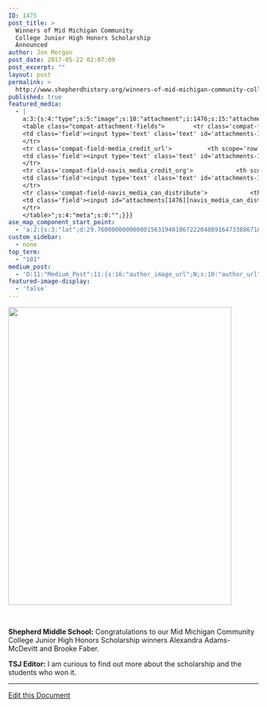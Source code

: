 ```yaml
---
ID: 1475
post_title: >
  Winners of Mid Michigan Community
  College Junior High Honors Scholarship
  Announced
author: Jon Morgan
post_date: 2017-05-22 02:07:09
post_excerpt: ""
layout: post
permalink: >
  http://www.shepherdhistory.org/winners-of-mid-michigan-community-college-junior-high-honors-scholarship-announced/
published: true
featured_media:
  - |
    a:3:{s:4:"type";s:5:"image";s:10:"attachment";i:1476;s:15:"attachment_data";a:33:{s:2:"id";i:1476;s:5:"title";s:5:"image";s:8:"filename";s:12:"image-2.jpeg";s:3:"url";s:70:"http://www.shepherdhistory.org/wp-content/uploads/2017/05/image-2.jpeg";s:4:"link";s:50:"http://www.shepherdhistory.org/?attachment_id=1476";s:3:"alt";s:0:"";s:6:"author";s:1:"1";s:11:"description";s:0:"";s:7:"caption";s:0:"";s:4:"name";s:8:"image-28";s:6:"status";s:7:"inherit";s:10:"uploadedTo";i:1475;s:4:"date";i:1495416246000;s:8:"modified";i:1495416249000;s:9:"menuOrder";i:0;s:4:"mime";s:10:"image/jpeg";s:4:"type";s:5:"image";s:7:"subtype";s:4:"jpeg";s:4:"icon";s:67:"http://www.shepherdhistory.org/wp-includes/images/media/default.png";s:13:"dateFormatted";s:12:"May 22, 2017";s:6:"nonces";a:3:{s:6:"update";s:10:"9853e6ea61";s:6:"delete";s:10:"788821c900";s:4:"edit";s:10:"1a182571c1";}s:8:"editLink";s:70:"http://www.shepherdhistory.org/wp-admin/post.php?post=1476&action=edit";s:4:"meta";b:0;s:10:"authorName";s:10:"Jon Morgan";s:14:"uploadedToLink";s:70:"http://www.shepherdhistory.org/wp-admin/post.php?post=1475&action=edit";s:15:"uploadedToTitle";s:82:"Winners of Mid Michigan Community College Junior High Honors Scholarship Announced";s:15:"filesizeInBytes";i:37486;s:21:"filesizeHumanReadable";s:5:"37 KB";s:6:"height";i:600;s:5:"width";i:450;s:11:"orientation";s:8:"portrait";s:5:"sizes";a:3:{s:9:"thumbnail";a:4:{s:6:"height";i:140;s:5:"width";i:140;s:3:"url";s:78:"http://www.shepherdhistory.org/wp-content/uploads/2017/05/image-2-140x140.jpeg";s:11:"orientation";s:9:"landscape";}s:6:"medium";a:4:{s:6:"height";i:448;s:5:"width";i:336;s:3:"url";s:78:"http://www.shepherdhistory.org/wp-content/uploads/2017/05/image-2-336x448.jpeg";s:11:"orientation";s:8:"portrait";}s:4:"full";a:4:{s:3:"url";s:70:"http://www.shepherdhistory.org/wp-content/uploads/2017/05/image-2.jpeg";s:6:"height";i:600;s:5:"width";i:450;s:11:"orientation";s:8:"portrait";}}s:6:"compat";a:2:{s:4:"item";s:1723:"<input type="hidden" name="attachments[1476][menu_order]" value="0" /><p class="media-types media-types-required-info">Required fields are marked <span class="required">*</span></p>
    <table class="compat-attachment-fields">		<tr class='compat-field-media_credit'>			<th scope='row' class='label'><label for='attachments-1476-media_credit'><span class='alignleft'>Credit</span><br class='clear' /></label></th>
    <td class='field'><input type='text' class='text' id='attachments-1476-media_credit' name='attachments[1476][media_credit]' value=''  /></td>
    </tr>
    <tr class='compat-field-media_credit_url'>			<th scope='row' class='label'><label for='attachments-1476-media_credit_url'><span class='alignleft'>Credit URL</span><br class='clear' /></label></th>
    <td class='field'><input type='text' class='text' id='attachments-1476-media_credit_url' name='attachments[1476][media_credit_url]' value=''  /></td>
    </tr>
    <tr class='compat-field-navis_media_credit_org'>			<th scope='row' class='label'><label for='attachments-1476-navis_media_credit_org'><span class='alignleft'>Organization</span><br class='clear' /></label></th>
    <td class='field'><input type='text' class='text' id='attachments-1476-navis_media_credit_org' name='attachments[1476][navis_media_credit_org]' value=''  /></td>
    </tr>
    <tr class='compat-field-navis_media_can_distribute'>			<th scope='row' class='label'><label for='attachments-1476-navis_media_can_distribute'><span class='alignleft'>Can<br />distribute?</span><br class='clear' /></label></th>
    <td class='field'><input id="attachments[1476][navis_media_can_distribute]" name="attachments[1476][navis_media_can_distribute]" type="checkbox" value="1"  /></td>
    </tr>
    </table>";s:4:"meta";s:0:"";}}}
ase_map_component_start_point:
  - 'a:2:{s:3:"lat";d:29.760000000000001563194018672220408916473388671875;s:3:"lng";d:-95.3799999999999954525264911353588104248046875;}'
custom_sidebar:
  - none
top_term:
  - "101"
medium_post:
  - 'O:11:"Medium_Post":11:{s:16:"author_image_url";N;s:10:"author_url";N;s:11:"byline_name";N;s:12:"byline_email";N;s:10:"cross_link";s:2:"no";s:2:"id";N;s:21:"follower_notification";s:3:"yes";s:7:"license";s:19:"all-rights-reserved";s:14:"publication_id";s:12:"881fb60cdbf3";s:6:"status";s:4:"none";s:3:"url";N;}'
featured-image-display:
  - 'false'
---
```

<b><img title="" src="http://www.shepherdhistory.org/wp-content/uploads/2017/05/image-2.jpeg" alt="" width="449" height="600" /></b>

&nbsp;

<b>Shepherd Middle School:</b> Congratulations to our Mid Michigan Community College Junior High Honors Scholarship winners Alexandra Adams-McDevitt and Brooke Faber.

<b>TSJ Editor:</b> I am curious to find out more about the scholarship and the students who won it.

<hr />

<a href="https://docs.google.com/document/d/1XDmwhW4EhTTqMHEgAgq4yNdivzgO51yBpGz6WDQN3vM/edit?usp=sharing">Edit this Document</a>